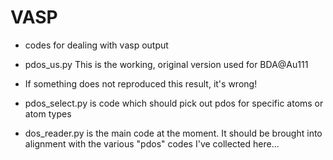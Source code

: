 VASP
====

- codes for dealing with vasp output 

- pdos_us.py
  This is the working, original version used for BDA@Au111
- If something does not reproduced this result, it's wrong!

- pdos_select.py is code which should pick out pdos for specific atoms or atom types
- dos_reader.py is the main code at the moment. It should be brought
into alignment with the various "pdos" codes I've collected here...
